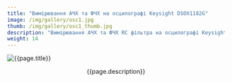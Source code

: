 ```yaml
---
title: "Вимірювання АЧХ та ФЧХ на осцилографі Keysight DSOX1102G"
image: /img/gallery/osc1.jpg
thumb: /img/gallery/osc1_thumb.jpg
description: "Вимірювання АЧХ та ФЧХ RC фільтра на осцилографі Keysight DSOX1102G"
weight: 14
---
```


![{{page.title}} ]({{page.image}})

<p style="text-align: center;">{{page.description}}</p>
